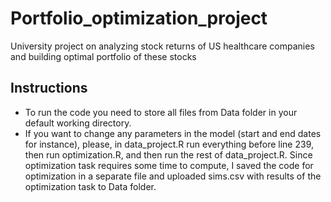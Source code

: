 # Portfolio_optimization_project
University project on analyzing stock returns of US healthcare companies and building optimal portfolio of these stocks
## Instructions ##
- To run the code you need to store all files from Data folder in your default working directory.
- If you want to change any parameters in the model (start and end dates for instance), please, in data_project.R run everything before line 239, then run optimization.R, and then run the rest of data_project.R. Since optimization task requires some time to compute, I saved the code for optimization in a separate file and uploaded sims.csv with results of the optimization task to Data folder.
